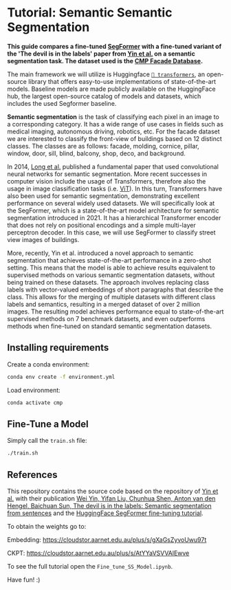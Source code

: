 # Tutorial: Semantic Semantic Segmentation

**This guide compares a fine-tuned [SegFormer](https://arxiv.org/abs/2105.15203) with a fine-tuned variant of the 'The devil is in the labels' paper from [Yin et al.](https://arxiv.org/abs/2202.02002) on a semantic segmentation task. The dataset used is the [CMP Facade Database](https://cmp.felk.cvut.cz/~tylecr1/facade/).**

The main framework we will utilize is Huggingface [`🤗 transformers`](https://huggingface.co/transformers), an open-source library that offers easy-to-use implementations of state-of-the-art models. Baseline models are made publicly available on the HuggingFace hub, the largest open-source catalog of models and datasets, which includes the used Segformer baseline.

**Semantic segmentation** is the task of classifying each pixel in an image to a corresponding category. It has a wide range of use cases in fields such as medical imaging, autonomous driving, robotics, etc. For the facade dataset we are interested to classify the front-view of buildings based on 12 distinct classes. The classes are as follows: facade, molding, cornice, pillar, window, door, sill, blind, balcony, shop, deco, and background. 

In 2014, [Long et al.](https://arxiv.org/abs/1411.4038) published a fundamental paper that used convolutional neural networks for semantic segmentation. More recent successes in computer vision include the usage of Transformers, therefore also the usage in image classification tasks (i.e. [ViT](https://huggingface.co/blog/fine-tune-vit)). In this turn, Transformers have also been used for semantic segmentation, demonstrating excellent performance on several widely used datasets. We will specifically look at the SegFormer, which is a state-of-the-art model architecture for semantic segmentation introduced in 2021. It has a hierarchical Transformer encoder that does not rely on positional encodings and a simple multi-layer perceptron decoder.  In this case, we will use SegFormer to classify street view images of buildings.

More, recently, Yin et al. introduced a novel approach to semantic segmentation that achieves state-of-the-art performance in a zero-shot setting. This means that the model is able to achieve results equivalent to supervised methods on various semantic segmentation datasets, without being trained on these datasets. The approach involves replacing class labels with vector-valued embeddings of short paragraphs that describe the class. This allows for the merging of multiple datasets with different class labels and semantics, resulting in a merged dataset of over 2 million images. The resulting model achieves performance equal to state-of-the-art supervised methods on 7 benchmark datasets, and even outperforms methods when fine-tuned on standard semantic segmentation datasets. 


## Installing requirements

Create a conda environment:

```bash
conda env create -f environment.yml
```

Load environment:

```bash
conda activate cmp

```

## Fine-Tune a Model

Simply call the `train.sh` file:

```bash
./train.sh
```


## References


This repository contains the source code based on the repository of [Yin et al.](https://github.com/irfanICMLL/SSIW/) with their publication
[Wei Yin, Yifan Liu, Chunhua Shen, Anton van den Hengel, Baichuan Sun, The devil is in the labels: Semantic segmentation from sentences](https://arxiv.org/abs/2202.02002) and the [HuggingFace SegFormer fine-tuning tutorial](https://huggingface.co/blog/fine-tune-segformer).

To obtain the weights go to:

Embedding: https://cloudstor.aarnet.edu.au/plus/s/gXaGsZyvoUwu97t

CKPT: https://cloudstor.aarnet.edu.au/plus/s/AtYYaVSVVAlEwve


To see the full tutorial open the `Fine_tune_SS_Model.ipynb`. 

Have fun! :) 